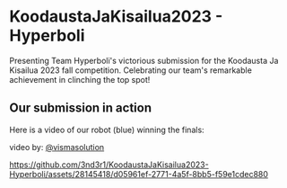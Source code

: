 # KoodaustaJaKisailua2023 - Hyperboli

Presenting Team Hyperboli's victorious submission for the Koodausta Ja Kisailua 2023 fall competition. Celebrating our team's remarkable achievement in clinching the top spot!

## Our submission in action

Here is a video of our robot (blue) winning the finals:

video by: [@vismasolution](https://www.instagram.com/vismasolutions/)

https://github.com/3nd3r1/KoodaustaJaKisailua2023-Hyperboli/assets/28145418/d05961ef-2771-4a5f-8bb5-f59e1cdec880

